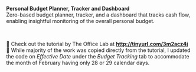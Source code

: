 **Personal Budget Planner, Tracker and Dashboard** <br>
Zero-based budget planner, tracker, and a dashboard that tracks cash flow, enabling insightful monitoring of the overall personal budget. 

<br>

📌 Check out the tutorial by The Office Lab at **http://tinyurl.com/3m2acz4j**
📌 While majority of the work was copied directly from the tutorial, I updated the code on _Effective Date_ under the _Budget Tracking_ tab to accommodate the month of February having only 28 or 29 calendar days.
